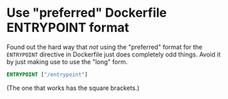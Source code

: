 # Use "preferred" Dockerfile ENTRYPOINT format

Found out the hard way that *not* using the "preferred" format for the `ENTRYPOINT` directive in Dockerfile just does completely odd things. Avoid it by just making use to use the "long" form.

```Dockerfile
ENTRYPOINT ["/entrypoint"]
```

(The one that works has the square brackets.)
